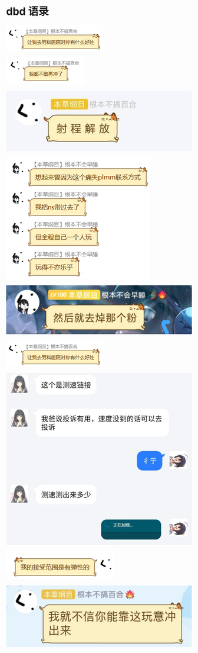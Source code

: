 # dbd 语录

![](../_media/memes/tornier/1.png)

![](../_media/memes/tornier/2.jpg)

![](../_media/memes/tornier/3.jpg)

![](../_media/memes/tornier/4.jpg)

![](../_media/memes/tornier/5.jpg)

![](../_media/memes/tornier/6.jpg)

![](../_media/memes/tornier/7.jpg)

![](../_media/memes/tornier/8.jpg)

![](../_media/memes/tornier/9.jpg)